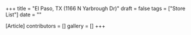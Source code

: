 +++
title = "El Paso, TX (1166 N Yarbrough Dr)"
draft = false
tags = ["Store List"]
date = ""

[Article]
contributors = []
gallery = []
+++